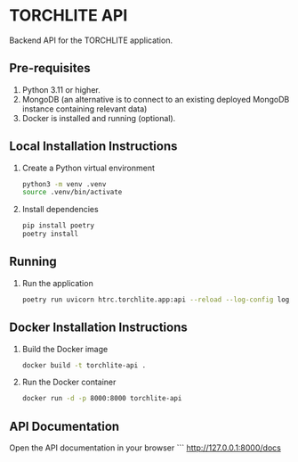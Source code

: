 # TORCHLITE API
Backend API for the TORCHLITE application.

## Pre-requisites
1. Python 3.11 or higher.
2. MongoDB (an alternative is to connect to an existing deployed MongoDB instance containing relevant data)
3. Docker is installed and running (optional).


## Local Installation Instructions

1. Create a Python virtual environment
    ```bash
    python3 -m venv .venv
    source .venv/bin/activate
    ```
2. Install dependencies
   ```bash
   pip install poetry
   poetry install
   ```

## Running 

1. Run the application
    ```bash
    poetry run uvicorn htrc.torchlite.app:api --reload --log-config log_conf.yaml
    ```

## Docker Installation Instructions

1. Build the Docker image
    ```bash
    docker build -t torchlite-api .
    ```
2. Run the Docker container
    ```bash
    docker run -d -p 8000:8000 torchlite-api
    ```

## API Documentation
Open the API documentation in your browser
    ```
    http://127.0.0.1:8000/docs
